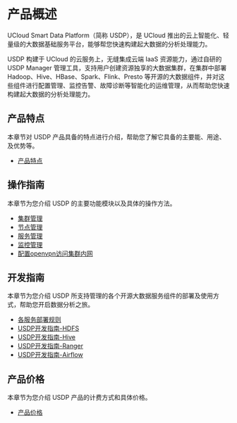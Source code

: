 # 产品概述


UCloud Smart Data Platform（简称 USDP），是 UCloud 推出的云上智能化、轻量级的大数据基础服务平台，能够帮您快速构建起大数据的分析处理能力。

USDP 构建于 UCloud 的云服务上，无缝集成云端 IaaS 资源能力，通过自研的 USDP Manager 管理工具，支持用户创建资源独享的大数据集群，在集群中部署 Hadoop、Hive、HBase、Spark、Flink、Presto 等开源的大数据组件，并对这些组件进行配置管理、监控告警、故障诊断等智能化的运维管理，从而帮助您快速构建起大数据的分析处理能力。



## 产品特点

本章节对 USDP 产品具备的特点进行介绍，帮助您了解它具备的主要能、用途、及优势等。

* [产品特点](/USDP/intro.md)
  
  
## 操作指南

本章节为您介绍 USDP 的主要功能模块以及具体的操作方法。

* [集群管理](/USDP/operate/cluster)
* [节点管理](/USDP/operate/node)
* [服务管理](/USDP/operate/service)
* [监控管理](/USDP/operate/monitor)
* [配置openvpn访问集群内网](/USDP/operate/openvpn)
  
  
## 开发指南

本章节为您介绍 USDP 所支持管理的各个开源大数据服务组件的部署及使用方式，帮助您开启数据分析之旅。

* [各服务部署规则](/USDP/developer/intro)
* [USDP开发指南-HDFS](/USDP/developer/hdfs)
* [USDP开发指南-Hive](/USDP/developer/hive)
* [USDP开发指南-Ranger](/USDP/developer/ranger)
* [USDP开发指南-Airflow](/USDP/developer/airflow)
  
## 产品价格

本章节为您介绍 USDP 产品的计费方式和具体价格。

* [产品价格](/USDP/price)
